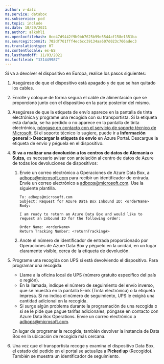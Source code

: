 ```yaml
---
author: v-dalc
ms.service: databox
ms.subservice: pod
ms.topic: include
ms.date: 10/29/2021
ms.author: alkohli
ms.openlocfilehash: 0ce47d9442f9b9bb7625b99e5544af158e1351ba
ms.sourcegitcommit: 702df701fff4ec6cc39134aa607d023c766adec3
ms.translationtype: HT
ms.contentlocale: es-ES
ms.lasthandoff: 11/03/2021
ms.locfileid: "131449987"
---
```

Si va a devolver el dispositivo en Europa, realice los pasos siguientes:

1. Asegúrese de que el dispositivo está apagado y de que se han quitado los cables.
2. Enrolle y coloque de forma segura el cable de alimentación que se proporcionó junto con el dispositivo en la parte posterior del mismo.
3. Asegúrese de que la etiqueta de envío aparece en la pantalla de tinta electrónica y programe una recogida con su transportista. Si la etiqueta está dañada, se ha perdido o no aparece en la pantalla de tinta electrónica, [póngase en contacto con el servicio de soporte técnico de Microsoft](..\articles\databox\data-box-disk-contact-microsoft-support.md). Si el soporte técnico lo sugiere, puede ir a **Información general > Descargar la etiqueta de envío** en Azure Portal. Descargue la etiqueta de envío y péguela en el dispositivo.
1. **Si va a realizar una devolución a los centros de datos de Alemania o Suiza,** es necesario avisar con antelación al centro de datos de Azure de todas los devoluciones de dispositivos:
    1. Envíe un correo electrónico a Operaciones de Azure Data Box, a [adbops@microsoft.com](mailto:adbops@microsoft.com) para recibir un identificador de entrada. Envíe un correo electrónico a [adbops@microsoft.com](mailto:adbops@microsoft.com). Use la siguiente plantilla.

       ```
       To: adbops@microsoft.com
       Subject: Request for Azure Data Box Inbound ID: <orderName> 
       Body: 
        
       I am ready to return an Azure Data Box and would like to request an Inbound ID for the following order:
       
       Order Name: <orderName>
       Return Tracking Number: <returnTracking#>
       ```

    1. Anote el número de identificador de entrada proporcionado por Operaciones de Azure Data Box y péguelo en la unidad, en un lugar claramente visible, cerca de la etiqueta de devolución.
1. Programe una recogida con UPS si está devolviendo el dispositivo. Para programar una recogida:

    * Llame a la oficina local de UPS (número gratuito específico del país o región).
    * En la llamada, indique el número de seguimiento del envío inverso, que se muestra en la pantalla E-ink (Tinta electrónica) o la etiqueta impresa. Si no indica el número de seguimiento, UPS le exigirá una cantidad adicional en la recogida.
    * Si surge algún problema durante la programación de una recogida o si se le pide que pague tarifas adicionales, póngase en contacto con Azure Data Box Operations. Envíe un correo electrónico a [adbops@microsoft.com](mailto:adbops@microsoft.com).

    En lugar de programar la recogida, también devolver la instancia de Data Box en la ubicación de recogida más cercana.

4. Una vez que el transportista recoge y examina el dispositivo Data Box, el estado del pedido en el portal se actualiza a **Picked up** (Recogido). También se muestra un identificador de seguimiento.

